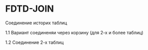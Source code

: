 # FDTD-JOIN
Соединение историх таблиц

1.1 Вариант соединеняи через корзину (для 2-х и более таблиц)

1.2 Соединение  2-х таблиц
